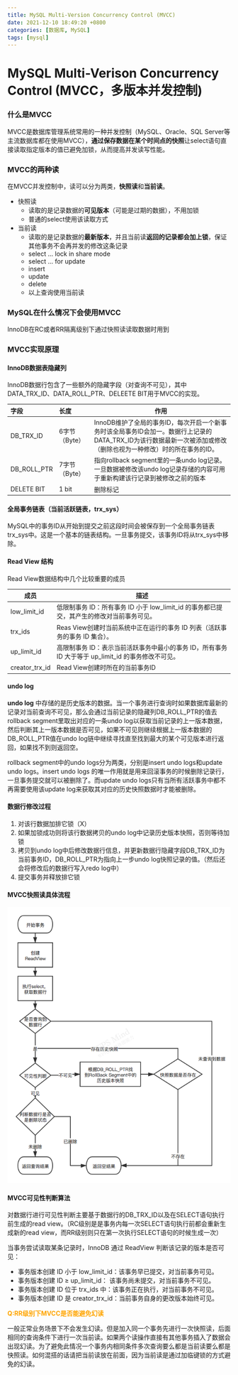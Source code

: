 ```yaml
---
title: MySQL Multi-Version Concurrency Control (MVCC)
date: 2021-12-10 18:49:20 +0800
categories: [数据库, MySQL]
tags: [mysql]     
---
```


# MySQL Multi-Verison Concurrency Control (MVCC，多版本并发控制)



### 什么是MVCC

MVCC是数据库管理系统常用的一种并发控制（MySQL、Oracle、SQL Server等主流数据库都在使用MVCC），**通过保存数据在某个时间点的快照**让select语句直接读取指定版本的值已避免加锁，从而提高并发读写性能。

### MVCC的两种读

在MVCC并发控制中，读可以分为两类，**快照读**和**当前读**。

- 快照读
  - 读取的是记录数据的**可见版本**（可能是过期的数据），不用加锁
  - 普通的select使用该读取方式
- 当前读
  - 读取的是记录数据的**最新版本**，并且当前读**返回的记录都会加上锁**，保证其他事务不会再并发的修改这条记录
  - select ... lock in share mode
  - select ... for update
  - insert
  - update
  - delete
  - 以上查询使用当前读


### MySQL在什么情况下会使用MVCC

InnoDB在RC或者RR隔离级别下通过快照读读取数据时用到

### MVCC实现原理

#### InnoDB数据表隐藏列

InnoDB数据行包含了一些额外的隐藏字段（对查询不可见），其中DATA_TRX_ID、DATA_ROLL_PTR、DELEETE BIT用于MVCC的实现。

| 字段        | 长度          | 作用                                                                                                                                                              |
| :---------- | :------------ | ----------------------------------------------------------------------------------------------------------------------------------------------------------------- |
| DB_TRX_ID   | 6字节（Byte） | InnoDB维护了全局的事务ID，每次开启一个新事务时该全局事务ID会加一。数据行上记录的DATA_TRX_ID为该行数据最新一次被添加或修改（删除也视为一种修改）时的所在事务的ID。 |
| DB_ROLL_PTR | 7字节（Byte） | 指向rollback segment里的一条undo log记录。一旦数据被修改该undo log记录存储的内容可用于重新构建该行记录到被修改之前的版本                                          |
| DELETE BIT  | 1 bit         | 删除标记                                                                                                                                                          |

#### 全局事务链表（当前活跃链表，trx_sys）

MySQL中的事务ID从开始到提交之前这段时间会被保存到一个全局事务链表trx_sys中。这是一个基本的链表结构。一旦事务提交，该事务ID将从trx_sys中移除。

#### Read View 结构
Read View数据结构中几个比较重要的成员

| 成员           | 描述                                                                                                |
| -------------- | --------------------------------------------------------------------------------------------------- |
| low_limit_id   | 低限制事务 ID：所有事务 ID 小于 low_limit_id 的事务都已提交，其产生的修改对当前事务可见。           |
| trx_ids        | Reas View创建时当前系统中正在运行的事务 ID 列表（活跃事务的事务 ID 集合）。                         |
| up_limit_id    | 高限制事务 ID：表示当前活跃事务中最小的事务 ID，所有事务 ID 大于等于 up_limit_id 的事务修改不可见。 |
| creator_trx_id | Read View创建时所在的当前事务ID                                                                     |

#### undo log

**undo log** 中存储的是历史版本的数据。当一个事务进行查询时如果数据库最新的记录对当前查询不可见，那么会通过当前记录的隐藏列DB_ROLL_PTR的值去rollback segment里取出对应的一条undo log以获取当前记录的上一版本数据，然后判断其上一版本数据是否可见，如果不可见则继续根据上一版本数据的DB_ROLL_PTR值在undo log链中继续寻找直至找到最大的某个可见版本进行返回，如果找不到则返回空。

rollback segment中的undo logs分为两类，分别是insert undo logs和update undo logs。insert undo logs 的唯一作用就是用来回滚事务的时候删除记录行，一旦事务提交就可以被删除了。而update undo logs只有当所有活跃事务中都不再需要使用该update log来获取其对应的历史快照数据时才能被删除。

#### 数据行修改过程

1. 对该行数据加排它锁（X）
2. 如果加锁成功则将该行数据拷贝的undo log中记录历史版本快照，否则等待加锁
3. 拷贝到undo log中后修改数据行信息，并更新数据行隐藏字段DB_TRX_ID为当前事务ID，DB_ROLL_PTR为指向上一步undo log快照记录的值。（然后还会将修改后的数据行写入redo log中）
4. 提交事务并释放排它锁

#### MVCC快照读具体流程

<img src="/assets/images/mvcc/MySQL_MVCC_SEQUENCE.png" alt="MVCC 快照读具体流程" style="zoom:87%;" />

#### MVCC可见性判断算法

对数据行进行可见性判断主要基于数据行的DB_TRX_ID以及在SELECT语句执行前生成的read view。（RC级别是是事务内每一次SELECT语句执行前都会重新生成新的read view，而RR级别则只在第一次执行SELECT语句的时候生成一次）

当事务尝试读取某条记录时，InnoDB 通过 ReadView 判断该记录的版本是否可见：

- 事务版本创建 ID 小于 low_limit_id：该事务早已提交，对当前事务可见。
- 事务版本创建 ID ≥ up_limit_id： 该事务尚未提交，对当前事务不可见。
- 事务版本创建 ID 位于 trx_ids 中：该事务正在执行，对当前事务不可见。
- 事务版本创建 ID 是 creator_trx_id：当前事务自身的更改版本始终可见。


**<font style="color:orange;">Q:RR级别下MVCC是否能避免幻读</font>**

一般正常业务场景下不会发生幻读。但是加入同一个事务先进行一次快照读，后面相同的查询条件下进行一次当前读。如果两个读操作直接有其他事务插入了数据会出现幻读。为了避免此情况一个事务内相同条件多次查询要么都是当前读要么都是快照读。如何混搭的话请把当前读放在前面，因为当前读是通过加临键锁的方式避免的幻读。












